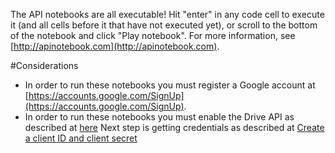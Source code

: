 The API notebooks are all executable! Hit "enter" in any code cell to execute it (and all cells before it that have not executed yet), or scroll to the bottom of the notebook and click "Play notebook". For more information, see [http://apinotebook.com](http://apinotebook.com).

#Considerations

- In order to run these notebooks you must register a Google account at  [https://accounts.google.com/SignUp](https://accounts.google.com/SignUp).
- In order to run these notebooks you must enable the Drive API as described at [here](https://developers.google.com/drive/web/enable-sdk)
Next step is getting credentials as described at [Create a client ID and client secret](https://developers.google.com/drive/web/auth/web-client#create_a_client_id_and_client_secret)
